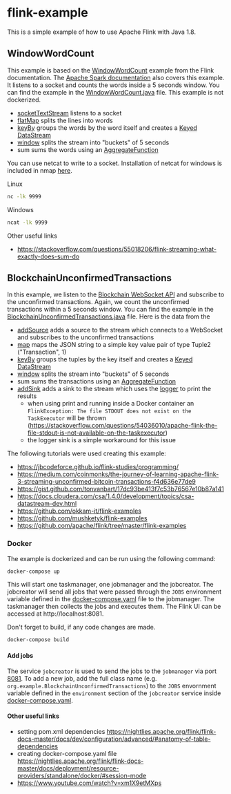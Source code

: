 # flink-example

This is a simple example of how to use Apache Flink with Java 1.8.

## WindowWordCount
This example is based on the [WindowWordCount](https://nightlies.apache.org/flink/flink-docs-master/docs/dev/datastream/overview/#example-program)
example from the Flink documentation. The [Apache Spark documentation](https://spark.apache.org/docs/latest/streaming-programming-guide.html#a-quick-example)
also covers this example. It listens to a socket and counts the words inside a 5 seconds window. You can find the example in the [WindowWordCount.java](src/main/java/org/example/WindowWordCount.java)
file. This example is not dockerized.

- [socketTextStream](https://nightlies.apache.org/flink/flink-docs-master/docs/dev/datastream/overview/) listens to a socket
- [flatMap](https://nightlies.apache.org/flink/flink-docs-master/docs/dev/datastream/operators/overview/#flatmap) splits the lines into words
- [keyBy](https://nightlies.apache.org/flink/flink-docs-master/docs/dev/datastream/operators/overview/#keyby) groups the words by the word itself and creates a [Keyed DataStream](https://nightlies.apache.org/flink/flink-docs-master/docs/dev/datastream/fault-tolerance/state/)
- [window](https://nightlies.apache.org/flink/flink-docs-master/docs/dev/datastream/operators/windows/) splits the stream into "buckets" of 5 seconds
- sum sums the words using an [AggregateFunction](https://nightlies.apache.org/flink/flink-docs-master/docs/dev/datastream/operators/windows/#aggregatefunction)

You can use netcat to write to a socket. Installation of netcat for windows is included in nmap [here](https://nmap.org/download).

Linux
```bash
nc -lk 9999
```

Windows
```bash
ncat -lk 9999
```

Other useful links
- https://stackoverflow.com/questions/55018206/flink-streaming-what-exactly-does-sum-do

## BlockchainUnconfirmedTransactions
In this example, we listen to the [Blockchain WebSocket API](https://www.blockchain.com/explorer/api/api_websocket) and
subscribe to the unconfirmed transactions. Again, we count the unconfirmed transactions within a 5 seconds window.
You can find the example in the [BlockchainUnconfirmedTransactions.java](src/main/java/org/example/BlockchainUnconfirmedTransactions.java)
file. Here is the data from the 

- [addSource](https://nightlies.apache.org/flink/flink-docs-master/docs/dev/datastream/sources/) adds a source to the stream which connects to a WebSocket and subscribes to the unconfirmed transactions
- [map](https://nightlies.apache.org/flink/flink-docs-master/docs/dev/datastream/operators/overview/#map) maps the JSON string to a simple key value pair of type Tuple2 ("Transaction", 1)
- [keyBy](https://nightlies.apache.org/flink/flink-docs-master/docs/dev/datastream/operators/overview/#keyby) groups the tuples by the key itself and creates a [Keyed DataStream](https://nightlies.apache.org/flink/flink-docs-master/docs/dev/datastream/fault-tolerance/state/)
- [window](https://nightlies.apache.org/flink/flink-docs-master/docs/dev/datastream/operators/windows/) splits the stream into "buckets" of 5 seconds
- sum sums the transactions using an [AggregateFunction](https://nightlies.apache.org/flink/flink-docs-master/docs/dev/datastream/operators/windows/#aggregatefunction)
- [addSink](https://nightlies.apache.org/flink/flink-docs-master/docs/dev/datastream/overview/#data-sinks) adds a sink to the stream which uses the [logger](src/main/java/org/example/sinks/LoggerSink.java) to print the results
   - when using print and running inside a Docker container an ``FlinkException: The file STDOUT does not exist on the TaskExecutor`` will be thrown (https://stackoverflow.com/questions/54036010/apache-flink-the-file-stdout-is-not-available-on-the-taskexecutor)
   - the logger sink is a simple workaround for this issue

The following tutorials were used creating this example:
- https://jbcodeforce.github.io/flink-studies/programming/
- https://medium.com/coinmonks/the-journey-of-learning-apache-flink-3-streaming-unconfirmed-bitcoin-transactions-f4d636e77de9
- https://gist.github.com/tonvanbart/17dc93be413f7c53b76567e10b87a141
- https://docs.cloudera.com/csa/1.4.0/development/topics/csa-datastream-dev.html
- https://github.com/okkam-it/flink-examples
- https://github.com/mushketyk/flink-examples
- https://github.com/apache/flink/tree/master/flink-examples

### Docker

The example is dockerized and can be run using the following command:

```bash
docker-compose up
```

This will start one taskmanager, one jobmanager and the jobcreator. The jobcreator will send all jobs that were passed through the 
``JOBS`` environment variable defined in the [docker-compose.yaml](docker-compose.yaml) file to the jobmanager. The 
taskmanager then collects the jobs and executes them. The Flink UI can be accessed at http://localhost:8081.

Don't forget to build, if any code changes are made.

```bash
docker-compose build
```

#### Add jobs
The service ``jobcreator`` is used to send the jobs to the ``jobmanager`` via port [8081](https://lists.apache.org/thread/11ls2bf03xyfdbd6sn3cx8hxb04tcboq).
To add a new job, add the full class name (e.g. ``org.example.BlockchainUnconfirmedTransactions``) to the ``JOBS`` envornment variable
defined in the ``environment`` section of the ``jobcreator`` service inside [docker-compose.yaml](docker-compose.yaml).

#### Other useful links
- setting pom.xml dependencies https://nightlies.apache.org/flink/flink-docs-master/docs/dev/configuration/advanced/#anatomy-of-table-dependencies
- creating docker-compose.yaml file https://nightlies.apache.org/flink/flink-docs-master/docs/deployment/resource-providers/standalone/docker/#session-mode
-  https://www.youtube.com/watch?v=xm1X9etMXps
